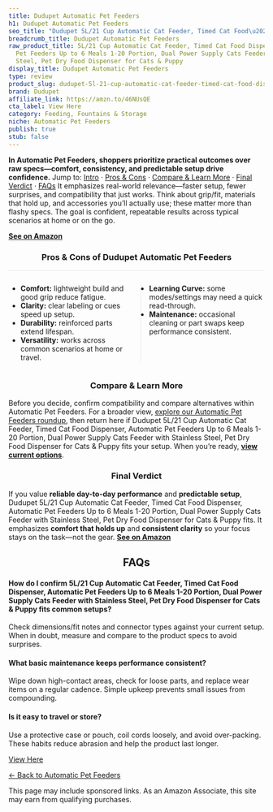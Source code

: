 ```yaml
---
title: Dudupet Automatic Pet Feeders
h1: Dudupet Automatic Pet Feeders
seo_title: "Dudupet 5L/21 Cup Automatic Cat Feeder, Timed Cat Food\u2026"
breadcrumb_title: Dudupet Automatic Pet Feeders
raw_product_title: 5L/21 Cup Automatic Cat Feeder, Timed Cat Food Dispenser, Automatic
  Pet Feeders Up to 6 Meals 1-20 Portion, Dual Power Supply Cats Feeder with Stainless
  Steel, Pet Dry Food Dispenser for Cats & Puppy
display_title: Dudupet Automatic Pet Feeders
type: review
product_slug: dudupet-5l-21-cup-automatic-cat-feeder-timed-cat-food-dispenser-automat-207a1ba9
brand: Dudupet
affiliate_link: https://amzn.to/46NUsQE
cta_label: View Here
category: Feeding, Fountains & Storage
niche: Automatic Pet Feeders
publish: true
stub: false
---
```


<div id="intro" class="full-width"><p><strong>In Automatic Pet Feeders, shoppers prioritize practical outcomes over raw specs&mdash;comfort, consistency, and predictable setup drive confidence.</strong> Jump to: <a href="#intro">Intro</a> · <a href="#pros-cons">Pros &amp; Cons</a> · <a href="#compare-more">Compare &amp; Learn More</a> · <a href="#verdict">Final Verdict</a> · <a href="#faqs">FAQs</a> It emphasizes real-world relevance&mdash;faster setup, fewer surprises, and compatibility that just works. Think about grip/fit, materials that hold up, and accessories you’ll actually use; these matter more than flashy specs. The goal is confident, repeatable results across typical scenarios at home or on the go.</p><p><a href="https://amzn.to/46NUsQE" rel="nofollow sponsored noopener" target="_blank"><strong>See on Amazon</strong></a></p></div>
<h3 id="pros-cons" style="text-align:center;">Pros &amp; Cons of Dudupet Automatic Pet Feeders</h3>
<div class="pc-grid" style="display:grid;grid-template-columns:1fr 1fr;gap:16px;border-top:1px solid #e5e7eb;padding-top:12px;">
  <ul>
    <li><strong>Comfort:</strong> lightweight build and good grip reduce fatigue.</li>
    <li><strong>Clarity:</strong> clear labeling or cues speed up setup.</li>
    <li><strong>Durability:</strong> reinforced parts extend lifespan.</li>
    <li><strong>Versatility:</strong> works across common scenarios at home or travel.</li>
  </ul>
  <ul style="border-left:1px solid #e5e7eb;padding-left:16px;">
    <li><strong>Learning Curve:</strong> some modes/settings may need a quick read-through.</li>
    <li><strong>Maintenance:</strong> occasional cleaning or part swaps keep performance consistent.</li>
  </ul>
</div>


<h3 id="compare-more" style="text-align:center;">Compare &amp; Learn More</h3>
<p>Before you decide, confirm compatibility and compare alternatives within Automatic Pet Feeders. For a broader view, <a href="#">explore our Automatic Pet Feeders roundup</a>, then return here if Dudupet 5L/21 Cup Automatic Cat Feeder, Timed Cat Food Dispenser, Automatic Pet Feeders Up to 6 Meals 1-20 Portion, Dual Power Supply Cats Feeder with Stainless Steel, Pet Dry Food Dispenser for Cats & Puppy fits your setup. When you’re ready, <a href="https://amzn.to/46NUsQE" rel="nofollow sponsored noopener" target="_blank"><strong>view current options</strong></a>.</p>

<h3 id="verdict" style="text-align:center;">Final Verdict</h3>
<p>If you value <strong>reliable day-to-day performance</strong> and <strong>predictable setup</strong>, Dudupet 5L/21 Cup Automatic Cat Feeder, Timed Cat Food Dispenser, Automatic Pet Feeders Up to 6 Meals 1-20 Portion, Dual Power Supply Cats Feeder with Stainless Steel, Pet Dry Food Dispenser for Cats & Puppy fits. It emphasizes <strong>comfort that holds up</strong> and <strong>consistent clarity</strong> so your focus stays on the task&mdash;not the gear. <a href="https://amzn.to/46NUsQE" rel="nofollow sponsored noopener" target="_blank"><strong>See on Amazon</strong></a></p>

<h2 id="faqs" style="text-align:center;">FAQs</h2>
<h4><strong>How do I confirm 5L/21 Cup Automatic Cat Feeder, Timed Cat Food Dispenser, Automatic Pet Feeders Up to 6 Meals 1-20 Portion, Dual Power Supply Cats Feeder with Stainless Steel, Pet Dry Food Dispenser for Cats & Puppy fits common setups?</strong></h4>
<p>Check dimensions/fit notes and connector types against your current setup. When in doubt, measure and compare to the product specs to avoid surprises.</p>
<h4><strong>What basic maintenance keeps performance consistent?</strong></h4>
<p>Wipe down high-contact areas, check for loose parts, and replace wear items on a regular cadence. Simple upkeep prevents small issues from compounding.</p>
<h4><strong>Is it easy to travel or store?</strong></h4>
<p>Use a protective case or pouch, coil cords loosely, and avoid over-packing. These habits reduce abrasion and help the product last longer.</p>

<p><a class="btn" href="https://amzn.to/46NUsQE" target="_blank" rel="nofollow sponsored noopener">View Here</a></p>
<p><a href="/roundups/feeding-fountains-storage/automatic-pet-feeders/">← Back to Automatic Pet Feeders</a></p>
<aside class="disclosure">This page may include sponsored links. As an Amazon Associate, this site may earn from qualifying purchases.</aside>
